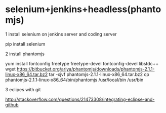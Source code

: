 # selenium+jenkins+headless(phantomjs)
1 install selenium on jenkins server and coding server

pip install selenium

2 install phantomjs

yum install fontconfig freetype freetype-devel fontconfig-devel libstdc++
wget https://bitbucket.org/ariya/phantomjs/downloads/phantomjs-2.1.1-linux-x86_64.tar.bz2
tar -xjvf phantomjs-2.1.1-linux-x86_64.tar.bz2
cp phantomjs-2.1.1-linux-x86_64/bin/phantomjs /usr/local/bin /usr/bin

3 eclipes with git

http://stackoverflow.com/questions/21473308/integrating-eclipse-and-github
